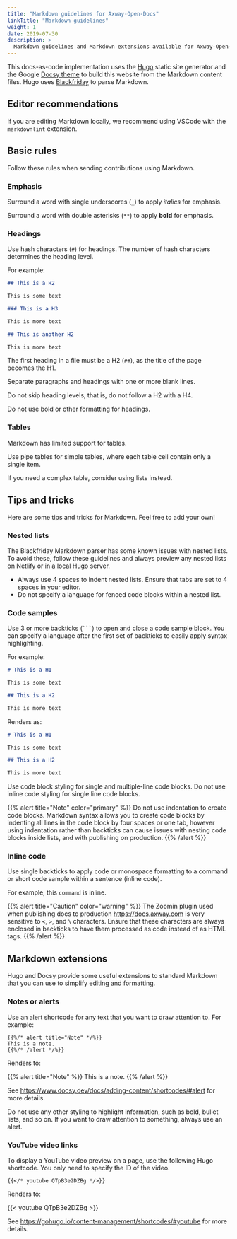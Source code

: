 ```yaml
---
title: "Markdown guidelines for Axway-Open-Docs"
linkTitle: "Markdown guidelines"
weight: 1
date: 2019-07-30
description: >
  Markdown guidelines and Markdown extensions available for Axway-Open-Docs.
---
```


This docs-as-code implementation uses the [Hugo](https://gohugo.io/) static site generator and the Google [Docsy theme](https://www.docsy.dev/) to build this website from the Markdown content files. Hugo uses [Blackfriday](https://github.com/russross/blackfriday) to parse Markdown.

## Editor recommendations

If you are editing Markdown locally, we recommend using VSCode with the `markdownlint` extension.

## Basic rules

Follow these rules when sending contributions using Markdown.

### Emphasis

Surround a word with single underscores (`_`) to apply _italics_ for emphasis.

Surround a word with double asterisks (`**`) to apply **bold** for emphasis.

### Headings

Use hash characters (`#`) for headings. The number of hash characters determines the heading level.

For example:

```md
## This is a H2

This is some text

### This is a H3

This is more text

## This is another H2

This is more text
```

The first heading in a file must be a H2 (`##`), as the title of the page becomes the H1.

Separate paragraphs and headings with one or more blank lines.

Do not skip heading levels, that is, do not follow a H2 with a H4.

Do not use bold or other formatting for headings.

### Tables

Markdown has limited support for tables.

Use pipe tables for simple tables, where each table cell contain only a single item.

If you need a complex table, consider using lists instead.

## Tips and tricks

Here are some tips and tricks for Markdown. Feel free to add your own!

### Nested lists

The Blackfriday Markdown parser has some known issues with nested lists. To avoid these, follow these guidelines and always preview any nested lists on Netlify or in a local Hugo server.

* Always use 4 spaces to indent nested lists. Ensure that tabs are set to 4 spaces in your editor.
* Do not specify a language for fenced code blocks within a nested list.

### Code samples

Use 3 or more backticks (`` ``` ``) to open and close a code sample block. You can specify a language after the first set of backticks to easily apply syntax highlighting.

For example:

```md
# This is a H1

This is some text

## This is a H2

This is more text
```

Renders as:

```md
# This is a H1

This is some text

## This is a H2

This is more text
```

Use code block styling for single and multiple-line code blocks. Do not use inline code styling for single line code blocks.

{{% alert title="Note" color="primary" %}}
Do not use indentation to create code blocks. Markdown syntax allows you to create code blocks by indenting all lines in the code block by four spaces or one tab, however using indentation rather than backticks can cause issues with nesting code blocks inside lists, and with publishing on production.
{{% /alert %}}

### Inline code

Use single backticks to apply code or monospace formatting to a command or short code sample within a sentence (inline code).

For example, this `command` is inline.

{{% alert title="Caution" color="warning" %}}
The Zoomin plugin used when publishing docs to production <https://docs.axway.com> is very sensitive to `<`, `>`, and `\` characters. Ensure that these characters are always enclosed in backticks to have them processed as code instead of as HTML tags.
{{% /alert %}}

## Markdown extensions

Hugo and Docsy provide some useful extensions to standard Markdown that you can use to simplify editing and formatting.

### Notes or alerts

Use an alert shortcode for any text that you want to draw attention to. For example:

```go-html-template
{{%/* alert title="Note" */%}}
This is a note.
{{%/* /alert */%}}

```

Renders to:

{{% alert title="Note" %}}
This is a note.
{{% /alert %}}

See <https://www.docsy.dev/docs/adding-content/shortcodes/#alert> for more details.

Do not use any other styling to highlight information, such as bold, bullet lists, and so on. If you want to draw attention to something, always use an alert.

### YouTube video links

To display a YouTube video preview on a page, use the following Hugo shortcode. You only need to specify the ID of the video.

```go-html-template
{{</* youtube QTpB3e2DZBg */>}}
```

Renders to:

{{< youtube QTpB3e2DZBg >}}

See <https://gohugo.io/content-management/shortcodes/#youtube> for more details.

<!-- Tables TODO-->
